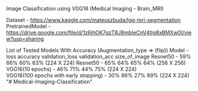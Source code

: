 Image Classification using VGG16 (Medical Imaging - Brain_MRI)

Dataset - https://www.kaggle.com/mateuszbuda/lgg-mri-segmentation
PretrainedModel - https://drive.google.com/file/d/1z6jhOK7gzT8J8mbIeCnV4tIg8xBMXw0I/view?usp=sharing

List of Tested Models With Accuracy (Augmentation_type => (flip))
Model - loss accuracy validation_loss validation_acc size_of_image
Resnet50 - 59% 66% 60% 63% (224 X 224)
Resnet50 - 65% 64% 65% 64% (256 X 256)
VGG16(10 epochs) - 46% 71% 44% 75% (224 X 224)             
VGG16(100 epochs with early stopping) - 30% 86% 27% 89% (224 X 224)              
"# Medical-Imaging-Classification" 
